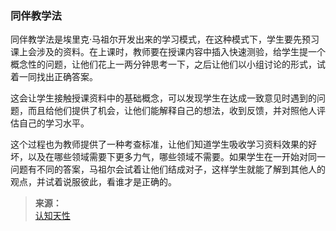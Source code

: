 ### 同伴教学法

同伴教学法是埃里克·马祖尔开发出来的学习模式，在这种模式下，学生要先预习课上会涉及的资料。在上课时，教师要在授课内容中插入快速测验，给学生提一个概念性的问题，让他们花上一两分钟思考一下，之后让他们以小组讨论的形式，试着一同找出正确答案。

这会让学生接触授课资料中的基础概念，可以发现学生在达成一致意见时遇到的问题，而且给他们提供了机会，让他们能解释自己的想法，收到反馈，并对照他人评估自己的学习水平。

这个过程也为教师提供了一种考查标准，让他们知道学生吸收学习资料效果的好坏，以及在哪些领域需要下更多力气，哪些领域不需要。如果学生在一开始对同一问题有不同的答案，马祖尔会试着让他们结成对子，这样学生就能了解到其他人的观点，并试着说服彼此，看谁才是正确的。

>**来源：**  
>[认知天性](/读书/学习/认知天性.md)

